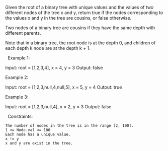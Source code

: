 Given the root of a binary tree with unique values and the values of two different nodes of the tree x and y, return true if the nodes corresponding to the values x and y in the tree are cousins, or false otherwise.

Two nodes of a binary tree are cousins if they have the same depth with different parents.

Note that in a binary tree, the root node is at the depth 0, and children of each depth k node are at the depth k + 1.

 
Example 1:

Input: root = [1,2,3,4], x = 4, y = 3
Output: false


Example 2:

Input: root = [1,2,3,null,4,null,5], x = 5, y = 4
Output: true


Example 3:

Input: root = [1,2,3,null,4], x = 2, y = 3
Output: false


 
Constraints:


	The number of nodes in the tree is in the range [2, 100].
	1 <= Node.val <= 100
	Each node has a unique value.
	x != y
	x and y are exist in the tree.

